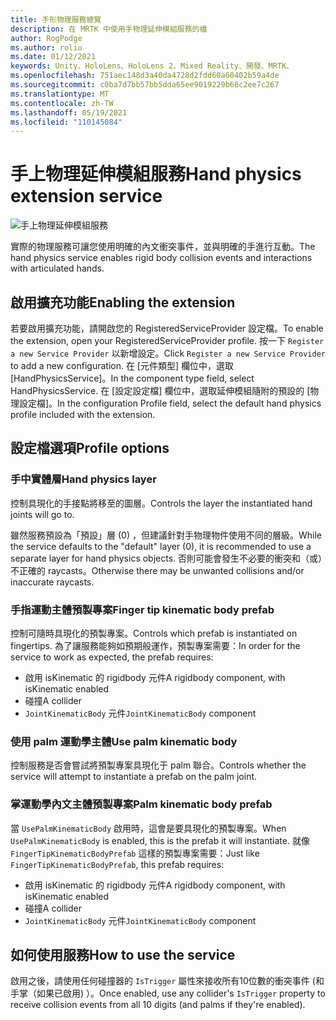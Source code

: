 ```yaml
---
title: 手形物理服務總覽
description: 在 MRTK 中使用手物理延伸模組服務的檔
author: RogPodge
ms.author: roliu
ms.date: 01/12/2021
keywords: Unity、HoloLens、HoloLens 2、Mixed Reality、開發、MRTK、
ms.openlocfilehash: 751aec148d3a40da4728d2fdd60a60402b59a4de
ms.sourcegitcommit: c0ba7d7bb57bb5dda65ee9019229b68c2ee7c267
ms.translationtype: MT
ms.contentlocale: zh-TW
ms.lasthandoff: 05/19/2021
ms.locfileid: "110145084"
---
```

# <a name="hand-physics-extension-service"></a><span data-ttu-id="6379d-104">手上物理延伸模組服務</span><span class="sxs-lookup"><span data-stu-id="6379d-104">Hand physics extension service</span></span>

![手上物理延伸模組服務](../images/hand-physics/MRTK_UX_HandPhysics_Main.jpg)

<span data-ttu-id="6379d-106">實際的物理服務可讓您使用明確的內文衝突事件，並與明確的手進行互動。</span><span class="sxs-lookup"><span data-stu-id="6379d-106">The hand physics service enables rigid body collision events and interactions with articulated hands.</span></span>

## <a name="enabling-the-extension"></a><span data-ttu-id="6379d-107">啟用擴充功能</span><span class="sxs-lookup"><span data-stu-id="6379d-107">Enabling the extension</span></span>

<span data-ttu-id="6379d-108">若要啟用擴充功能，請開啟您的 RegisteredServiceProvider 設定檔。</span><span class="sxs-lookup"><span data-stu-id="6379d-108">To enable the extension, open your RegisteredServiceProvider profile.</span></span> <span data-ttu-id="6379d-109">按一下 `Register a new Service Provider` 以新增設定。</span><span class="sxs-lookup"><span data-stu-id="6379d-109">Click `Register a new Service Provider` to add a new configuration.</span></span> <span data-ttu-id="6379d-110">在 [元件類型] 欄位中，選取 [HandPhysicsService]。</span><span class="sxs-lookup"><span data-stu-id="6379d-110">In the component type field, select HandPhysicsService.</span></span> <span data-ttu-id="6379d-111">在 [設定設定檔] 欄位中，選取延伸模組隨附的預設的 [物理設定檔]。</span><span class="sxs-lookup"><span data-stu-id="6379d-111">In the configuration Profile field, select the default hand physics profile included with the extension.</span></span>

## <a name="profile-options"></a><span data-ttu-id="6379d-112">設定檔選項</span><span class="sxs-lookup"><span data-stu-id="6379d-112">Profile options</span></span>

### <a name="hand-physics-layer"></a><span data-ttu-id="6379d-113">手中實體層</span><span class="sxs-lookup"><span data-stu-id="6379d-113">Hand physics layer</span></span>

<span data-ttu-id="6379d-114">控制具現化的手接點將移至的圖層。</span><span class="sxs-lookup"><span data-stu-id="6379d-114">Controls the layer the instantiated hand joints will go to.</span></span>

<span data-ttu-id="6379d-115">雖然服務預設為「預設」層 (0) ，但建議針對手物理物件使用不同的層級。</span><span class="sxs-lookup"><span data-stu-id="6379d-115">While the service defaults to the "default" layer (0), it is recommended to use a separate layer for hand physics objects.</span></span> <span data-ttu-id="6379d-116">否則可能會發生不必要的衝突和（或）不正確的 raycasts。</span><span class="sxs-lookup"><span data-stu-id="6379d-116">Otherwise there may be unwanted collisions and/or inaccurate raycasts.</span></span>

### <a name="finger-tip-kinematic-body-prefab"></a><span data-ttu-id="6379d-117">手指運動主體預製專案</span><span class="sxs-lookup"><span data-stu-id="6379d-117">Finger tip kinematic body prefab</span></span>

<span data-ttu-id="6379d-118">控制可隨時具現化的預製專案。</span><span class="sxs-lookup"><span data-stu-id="6379d-118">Controls which prefab is instantiated on fingertips.</span></span> <span data-ttu-id="6379d-119">為了讓服務能夠如預期般運作，預製專案需要：</span><span class="sxs-lookup"><span data-stu-id="6379d-119">In order for the service to work as expected, the prefab requires:</span></span>

- <span data-ttu-id="6379d-120">啟用 isKinematic 的 rigidbody 元件</span><span class="sxs-lookup"><span data-stu-id="6379d-120">A rigidbody component, with isKinematic enabled</span></span>
- <span data-ttu-id="6379d-121">碰撞</span><span class="sxs-lookup"><span data-stu-id="6379d-121">A collider</span></span>
- <span data-ttu-id="6379d-122">`JointKinematicBody` 元件</span><span class="sxs-lookup"><span data-stu-id="6379d-122">`JointKinematicBody` component</span></span>

### <a name="use-palm-kinematic-body"></a><span data-ttu-id="6379d-123">使用 palm 運動學主體</span><span class="sxs-lookup"><span data-stu-id="6379d-123">Use palm kinematic body</span></span>

<span data-ttu-id="6379d-124">控制服務是否會嘗試將預製專案具現化于 palm 聯合。</span><span class="sxs-lookup"><span data-stu-id="6379d-124">Controls whether the service will attempt to instantiate a prefab on the palm joint.</span></span>

### <a name="palm-kinematic-body-prefab"></a><span data-ttu-id="6379d-125">掌運動學內文主體預製專案</span><span class="sxs-lookup"><span data-stu-id="6379d-125">Palm kinematic body prefab</span></span>

<span data-ttu-id="6379d-126">當 `UsePalmKinematicBody` 啟用時，這會是要具現化的預製專案。</span><span class="sxs-lookup"><span data-stu-id="6379d-126">When `UsePalmKinematicBody` is enabled, this is the prefab it will instantiate.</span></span> <span data-ttu-id="6379d-127">就像 `FingerTipKinematicBodyPrefab` 這樣的預製專案需要：</span><span class="sxs-lookup"><span data-stu-id="6379d-127">Just like `FingerTipKinematicBodyPrefab`, this prefab requires:</span></span>

- <span data-ttu-id="6379d-128">啟用 isKinematic 的 rigidbody 元件</span><span class="sxs-lookup"><span data-stu-id="6379d-128">A rigidbody component, with isKinematic enabled</span></span>
- <span data-ttu-id="6379d-129">碰撞</span><span class="sxs-lookup"><span data-stu-id="6379d-129">A collider</span></span>
- <span data-ttu-id="6379d-130">`JointKinematicBody` 元件</span><span class="sxs-lookup"><span data-stu-id="6379d-130">`JointKinematicBody` component</span></span>

## <a name="how-to-use-the-service"></a><span data-ttu-id="6379d-131">如何使用服務</span><span class="sxs-lookup"><span data-stu-id="6379d-131">How to use the service</span></span>

<span data-ttu-id="6379d-132">啟用之後，請使用任何碰撞器的 `IsTrigger` 屬性來接收所有10位數的衝突事件 (和手掌（如果已啟用) ）。</span><span class="sxs-lookup"><span data-stu-id="6379d-132">Once enabled, use any collider's `IsTrigger` property to receive collision events from all 10 digits (and palms if they're enabled).</span></span>
